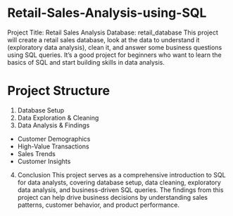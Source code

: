 # Retail-Sales-Analysis-using-SQL
Project Title: Retail Sales Analysis
Database: retail_database
This project will create a retail sales database, look at the data to understand it (exploratory data analysis), clean it, and answer some business questions using SQL queries. It’s a good project for beginners who want to learn the basics of SQL and start building skills in data analysis.

# Project Structure
1. Database Setup
2. Data Exploration & Cleaning
3. Data Analysis & Findings
  - Customer Demographics
  - High-Value Transactions
  - Sales Trends
  - Customer Insights
4. Conclusion
   This project serves as a comprehensive introduction to SQL for data analysts, covering database setup, data cleaning, exploratory data analysis, and        business-driven SQL queries. The findings from this project can help drive business decisions by understanding sales patterns, customer behavior, and       product performance.


